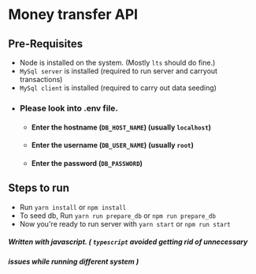 # Money transfer API

## Pre-Requisites
- Node is installed on the system. (Mostly `lts` should do fine.)
- `MySql server` is installed (required to run server and carryout transactions)
- `MySql client` is installed (required to carry out data seeding)
- ### Please look into .env file. 
  - #### Enter the hostname (`DB_HOST_NAME`) (usually `localhost`)
  - #### Enter the username (`DB_USER_NAME`) (usually `root`)
  - #### Enter the password (`DB_PASSWORD`)

## Steps to run
- Run `yarn install` or `npm install`
- To seed db, Run `yarn run prepare_db` or `npm run prepare_db`
- Now you're ready to run server with `yarn start` or `npm run start`

##### Written with javascript. ( `typescript` avoided getting rid of unnecessary
##### issues while running different system )